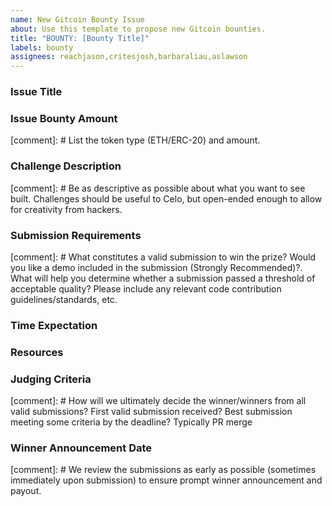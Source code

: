 ```yaml
---
name: New Gitcoin Bounty Issue
about: Use this template to propose new Gitcoin bounties.
title: "BOUNTY: [Bounty Title]"
labels: bounty
assignees: reachjason,critesjosh,barbaraliau,aslawson
---
```


### Issue Title

### Issue Bounty Amount
[comment]: # List the token type (ETH/ERC-20) and amount.

### Challenge Description
[comment]: # Be as descriptive as possible about what you want to see built. Challenges should be useful to Celo, but open-ended enough to allow for creativity from hackers.

### Submission Requirements
[comment]: # What constitutes a valid submission to win the prize? Would you like a demo included in the submission (Strongly Recommended)?. What will help you determine whether a submission passed a threshold of acceptable quality? Please include any relevant code contribution guidelines/standards, etc.

### Time Expectation

### Resources

### Judging Criteria
[comment]: # How will we ultimately decide the winner/winners from all valid submissions? First valid submission received? Best submission meeting some criteria by the deadline? Typically PR merge

### Winner Announcement Date
[comment]: # We review the submissions as early as possible (sometimes immediately upon submission) to ensure prompt winner announcement and payout.
